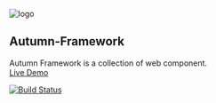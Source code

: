 ![logo](https://github.com/shuaijunlan/Autumn-Framework/blob/master/Autumn.png?raw=true)
## Autumn-Framework
Autumn Framework is a collection of web component.</br>
[Live Demo](http://139.199.210.120:8081/loginProxy.do)

[![Build Status](https://travis-ci.org/shuaijunlan/Autumn-Framework.svg?branch=master)](https://travis-ci.org/shuaijunlan/Autumn-Framework)